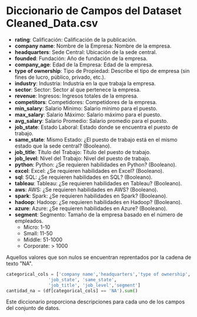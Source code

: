 # Diccionario de Campos del Dataset Cleaned_Data.csv

- **rating**: Calificación: Calificación de la publicación.
- **company name**: Nombre de la Empresa: Nombre de la empresa.
- **headquarters**: Sede Central: Ubicación de la sede central.
- **founded**: Fundación: Año de fundación de la empresa.
- **company_age**: Edad de la Empresa: Edad de la empresa.
- **type of ownership**: Tipo de Propiedad: Describe el tipo de empresa (sin fines de lucro, público, privado, etc.).
- **industry**: Industria: Industria en la que trabaja la empresa.
- **sector**: Sector: Sector al que pertenece la empresa.
- **revenue**: Ingresos: Ingresos totales de la empresa.
- **competitors**: Competidores: Competidores de la empresa.
- **min_salary**: Salario Mínimo: Salario mínimo para el puesto.
- **max_salary**: Salario Máximo: Salario máximo para el puesto.
- **avg_salary**: Salario Promedio: Salario promedio para el puesto.
- **job_state**: Estado Laboral: Estado donde se encuentra el puesto de trabajo.
- **same_state**: Mismo Estado: ¿El puesto de trabajo está en el mismo estado que la sede central? (Booleano).
- **job_title**: Título del Trabajo: Título del puesto de trabajo.
- **job_level**: Nivel del Trabajo: Nivel del puesto de trabajo.
- **python**: Python: ¿Se requieren habilidades en Python? (Booleano).
- **excel**: Excel: ¿Se requieren habilidades en Excel? (Booleano).
- **sql**: SQL: ¿Se requieren habilidades en SQL? (Booleano).
- **tableau**: Tableau: ¿Se requieren habilidades en Tableau? (Booleano).
- **aws**: AWS: ¿Se requieren habilidades en AWS? (Booleano).
- **spark**: Spark: ¿Se requieren habilidades en Spark? (Booleano).
- **hadoop**: Hadoop: ¿Se requieren habilidades en Hadoop? (Booleano).
- **azure**: Azure: ¿Se requieren habilidades en Azure? (Booleano).
- **segment**: Segmento: Tamaño de la empresa basado en el número de empleados.
  - Micro: 1-10
  - Small: 11-50
  - Middle: 51-1000
  - Corporate: > 1000

Aquellos valores que son nulos se encuentran reprentados por la cadena de texto "NA".
```python
categorical_cols = ['company name','headquarters','type of ownership', 'industry', 'sector', 'revenue', 'competitors',
                'job_state', 'same_state',
                'job_title', 'job_level','segment']
cantidad_na = (df[categorical_cols] == 'NA').sum()
```
Este diccionario proporciona descripciones para cada uno de los campos del conjunto de datos.